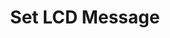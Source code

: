 ---
tag: m0117
codes:
- M117
title: Set LCD Message
long: Set the status line message on the LCD.
notes:
- Requires an LCD controller.
- The message should appear immediately, but it will depend on LCD settings.
parameters:
- tag: string
  optional: true
  description: LCD status message
example: 
examples:
- pre: Set the message to "Yello World!"
  code: M117 Yello World!
---